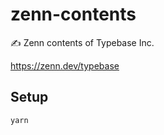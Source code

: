 # zenn-contents

✍️ Zenn contents of Typebase Inc.

https://zenn.dev/typebase

## Setup

```
yarn
```
